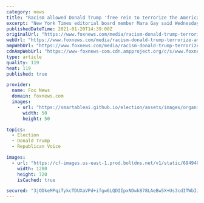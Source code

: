```yaml
---
category: news
title: "Racism allowed Donald Trump 'free rein to terrorize the American people for four years:' MSNBC analyst"
excerpt: "New York Times editorial board member Mara Gay said Wednesday that President Trump had been allowed to \"terrorize the American people for four years\" because of racist elements in the country."
publishedDateTime: 2021-01-20T14:39:00Z
originalUrl: "https://www.foxnews.com/media/racism-donald-trump-terrorize-american-people-msnbc"
webUrl: "https://www.foxnews.com/media/racism-donald-trump-terrorize-american-people-msnbc"
ampWebUrl: "https://www.foxnews.com/media/racism-donald-trump-terrorize-american-people-msnbc.amp"
cdnAmpWebUrl: "https://www-foxnews-com.cdn.ampproject.org/c/s/www.foxnews.com/media/racism-donald-trump-terrorize-american-people-msnbc.amp"
type: article
quality: 119
heat: 119
published: true

provider:
  name: Fox News
  domain: foxnews.com
  images:
    - url: "https://smartableai.github.io/election/assets/images/organizations/foxnews.com-50x50.jpg"
      width: 50
      height: 50

topics:
  - Election
  - Donald Trump
  - Republican Voice

images:
  - url: "https://cf-images.us-east-1.prod.boltdns.net/v1/static/694940094001/a36ac25b-97d4-4e5c-a5b7-d48f780cccaf/5ec248a0-9c59-4fa8-a439-5f65b52eda9d/1280x720/match/image.jpg"
    width: 1280
    height: 720
    isCached: true

secured: "3jODkeMPqiTykcTDUXaVPd+ifgw6LQDIIpxNDwk878LAeBw5X+Us3cdITWbIJaxtQpKaFnjzoWWj4v6XFu2euM/3+n5ZI7ZUkor7v1My0rzZ2v/QINw15be6npB21sinUB1vBJQhB9UU+ZFbIGSTLZ3RBn8lWTfVaekLjDCPP9D8smRBf9A/lx6+S2ElG1c0Ny//4TR4JSTZ6Ne+g9PQdSlyQfusauOlbSwF0GNDhC8g1f1A7QeP3Lsf+YSw9b+v5jay4EHxm0+5eQD5nwyZwn3gmZGfsb+SuJXfO5T5QmUALk7rvnvtmsFvfW35unGjPvUVkMHj0rNoTPTOh+5qNs5VzWw1C4FoYD5L0wOYqKs=;Vg6lr8Gt0kn7SL9gaK7Hbg=="
---
```


